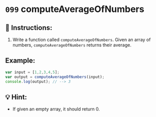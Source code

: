 # `099` computeAverageOfNumbers

## 📝 Instructions: 

1. Write a function called `computeAverageOfNumbers`. Given an array of numbers, `computeAverageOfNumbers` returns their average. 

## Example:

```js
var input = [1,2,3,4,5];
var output = computeAverageOfNumbers(input);
console.log(output); // --> 3
```

## 💡 Hint:

+ If given an empty array, it should return 0.
